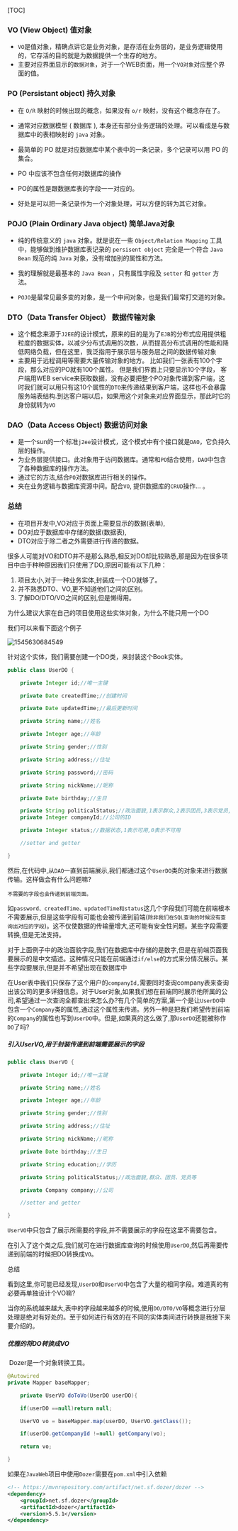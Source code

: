 [TOC]



### VO (View Object) 值对象

- `VO`是值对象，精确点讲它是业务对象，是存活在业务层的，是业务逻辑使用的，它存活的目的就是为数据提供一个生存的地方。
- 主要对应界面显示的`数据对象`，对于一个WEB页面，用一个`VO对象`对应整个界面的值。 

### PO (Persistant object)  持久对象

- 在 `O/R` 映射的时候出现的概念，如果没有 `o/r` 映射，没有这个概念存在了。

- 通常对应数据模型 ( 数据库 ), 本身还有部分业务逻辑的处理。可以看成是与数据库中的表相映射的 `java` 对象。

- 最简单的 PO 就是对应数据库中某个表中的一条记录，多个记录可以用 PO 的集合。

-  PO 中应该不包含任何对数据库的操作

- PO的属性是跟数据库表的字段一一对应的。
- 好处是可以把一条记录作为一个对象处理，可以方便的转为其它对象。

### POJO (Plain Ordinary Java object) 简单Java对象

- 纯的传统意义的 `java` 对象。就是说在一些 `Object/Relation Mapping` 工具中，能够做到维护数据库表记录的 `persisent object` 完全是一个符合 `Java Bean` 规范的纯 `Java` 对象，没有增加别的属性和方法。

- 我的理解就是最基本的 `Java Bean` ，只有属性字段及 `setter` 和 `getter` 方法。
- `POJO`是最常见最多变的对象，是一个中间对象，也是我们最常打交道的对象。 

### DTO（Data Transfer Object） 数据传输对象

- 这个概念来源于`J2EE`的设计模式，原来的目的是为了`EJB`的分布式应用提供粗粒度的数据实体，以减少分布式调用的次数，从而提高分布式调用的性能和降低网络负载，但在这里，我泛指用于展示层与服务层之间的数据传输对象
- 主要用于远程调用等需要大量传输对象的地方。 
  比如我们一张表有100个字段，那么对应的PO就有100个属性。 但是我们界面上只要显示10个字段， 客户端用WEB service来获取数据，没有必要把整个PO对象传递到客户端，这时我们就可以用只有这10个属性的`DTO`来传递结果到客户端，这样也不会暴露服务端表结构.到达客户端以后，如果用这个对象来对应界面显示，那此时它的身份就转为`VO` 

### DAO（Data Access Object) 数据访问对象 

- 是一个sun的一个标准`j2ee`设计模式，这个模式中有个接口就是`DAO`，它负持久层的操作。
- 为业务层提供接口。此对象用于访问数据库。通常和`PO`结合使用，`DAO`中包含了各种数据库的操作方法。
- 通过它的方法,结合`PO`对数据库进行相关的操作。
- 夹在业务逻辑与数据库资源中间。配合`VO`, 提供数据库的`CRUD`操作... 。





### 总结

- 在项目开发中,VO对应于页面上需要显示的数据(表单),
- DO对应于数据库中存储的数据(数据表),
- DTO对应于除二者之外需要进行传递的数据。

很多人可能对VO和DTO并不是那么熟悉,相反对DO却比较熟悉,那是因为在很多项目中由于种种原因我们只使用了DO,原因可能有以下几种：

1. 项目太小,对于一种业务实体,封装成一个DO就够了。
2. 并不熟悉DTO、VO,更不知道他们之间的区别。
3. 了解DO/DTO/VO之间的区别,但是懒得用。



为什么建议大家在自己的项目使用这些实体对象，为什么不能只用一个DO

我们可以来看下面这个例子

![1545630684549](https://github.com/flymecode/MX-Notes/blob/master/image/1545630684549.png)

针对这个实体，我们需要创建一个DO类，来封装这个Book实体。

```java
public class UserDO {

    private Integer id;//唯一主键

    private Date createdTime;//创建时间

    private Date updatedTime;//最后更新时间

    private String name;//姓名

    private Integer age;//年龄

    private String gender;//性别

    private String address;//住址

    private String password;//密码

    private String nickName;//昵称

    private Date birthday;//生日

    private String politicalStatus;//政治面貌,1表示群众,2表示团员,3表示党员,4表示其他,100表示未	知  
    private Integer companyId;//公司的ID

    private Integer status;//数据状态,1表示可用,0表示不可用

    //setter and getter

}
```

然后,在代码中,从`DAO`一直到前端展示,我们都通过这个`UserDO`类的对象来进行数据传输。这样做会有什么问题嘛?

`不需要的字段也会传递到前端页面。`

如`password、createdTime、updatedTime和status`这几个字段我们可能在前端根本不需要展示,但是这些字段有可能也会被传递到前端(`除非我们在SQL查询的时候没有查询出对应的字段`)。这不仅使数据的传输量增大,还可能有安全性问题。某些字段需要转换,但是无法支持。

对于上面例子中的政治面貌字段,我们在数据库中存储的是数字,但是在前端页面我要展示的是中文描述。这种情况只能在前端通过`if/else`的方式来分情况展示。某些字段要展示,但是并不希望出现在数据库中 

在User表中我们只保存了这个用户的`companyId,`需要同时查询company表来查询出该公司的更多详细信息。对于User对象,如果我们想在前端同时展示他所属的公司,希望通过一次查询全都查出来怎么办?有几个简单的方案,第一个是让`UserDO`中包含一个`Company`类的属性,通过这个属性来传递。另外一种是把我们希望传到前端的`Company`的属性也写到`UserDO`中。但是,如果真的这么做了,那`UserDO`还能被称作`DO`了吗?   



##### 引入UserVO,用于封装传递到前端需要展示的字段

```java
public class UserVO {

    private Integer id;//唯一主键

    private String name;//姓名

    private Integer age;//年龄

    private String gender;//性别

    private String address;//住址

    private String nickName;//昵称

    private Date birthday;//生日

    private String education;//学历

    private String politicalStatus;//政治面貌,群众、团员、党员等

    private Company company;//公司

    //setter and getter

}
```

`UserVO`中只包含了展示所需要的字段,并不需要展示的字段在这里不需要包含。

在引入了这个类之后,我们就可在进行数据库查询的时候使用`UserDO`,然后再需要传递到前端的时候把DO转换成`VO`。

总结 

​	看到这里,你可能已经发现,`UserDO`和`UserVO`中包含了大量的相同字段。难道真的有必要再单独设计个VO嘛?

​	当你的系统越来越大,表中的字段越来越多的时候,使用`DO/DTO/VO`等概念进行分层处理是绝对有好处的。至于如何进行有效的在不同的实体类间进行转换是我接下来要介绍的。

##### 优雅的将DO转换成VO 

​	Dozer是一个对象转换工具。

```java
@Autowired
private Mapper baseMapper;

    private UserVO doToVo(UserDO userDO){

    if(userDO ==null)return null;

    UserVO vo = baseMapper.map(userDO, UserVO.getClass());

    if(userDO.getCompanyId !=null) getCompany(vo);

    return vo;

}
```

如果在`JavaWeb`项目中使用`Dozer`需要在`pom.xml`中引入依赖

```xml
<!-- https://mvnrepository.com/artifact/net.sf.dozer/dozer -->
<dependency>
    <groupId>net.sf.dozer</groupId>
    <artifactId>dozer</artifactId>
    <version>5.5.1</version>
</dependency>

```

